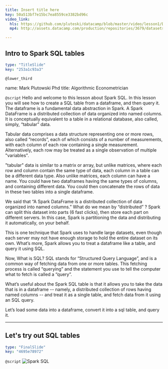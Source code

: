 ```yaml
---
title: Insert title here
key: 50a513bf7e15bc7ea8559ce3382bd96c
video_link:
  hls: https://github.com/pluteski/datacamp/blob/master/video/lesson1/DC_Lesson1_.m3u8
  mp4: http://assets.datacamp.com/production/repositories/3679/datasets/854071105b49f39437c2c4bd90699b8019fd448c/DC_Lesson1_.mp4

---
```

## Intro to Spark SQL tables

```yaml
type: "TitleSlide"
key: "253a1c93a3"
```

`@lower_third`

name: Mark Plutowski Phd
title: Algorithmic Econometrician


`@script`
Hello and welcome to this lesson about Spark SQL. In this lesson you will see how to create a SQL table from a dataframe, and then query it.  The dataframe is a fundamental data abstraction in Spark.   A Spark DataFrame is a distributed collection of data organized into named columns. It is conceptually equivalent to a table in a relational database, also called, simply, “tabular” data. 

Tabular data comprises a data structure representing one or more rows,  also called “records”, each of which consists of a number of measurements, with each column of each row containing a single measurement. Alternatively, each row may be treated as a single observation of multiple "variables". 

"tabular" data is similar to a matrix or array, but unlike matrices, where each row and column contain the same type of data, each column in a table can be a different data type. Also unlike matrices, each column can have a name. You could have two dataframes having the same types of columns, and containing different data.  You could then concatenate the rows of data in these two tables into a single dataframe.

We said that “A Spark DataFrame is a distributed collection of data organized into named columns.”  What do we mean by “distributed” ?  Spark can split this dataset into parts (6 fast clicks), then store each part on different servers. In this case, Spark is partitioning the data and distributing it automatically, on your behalf. 

This is one technique that Spark uses to handle large datasets, even though each server may not have enough storage to hold the entire dataset on its own.  What’s more, Spark allows you to treat a dataframe like a table, and query it using SQL. 

Now, What is SQL?  SQL stands for “Structured Query Language”, and is a common way of fetching data from one or more tables. This fetching process is called “querying” and the statement you use to tell the computer what to fetch is called a “query”. 

What’s useful about the Spark SQL table is that it allows you to take the data that is in a dataframe -- namely, a distributed collection of rows having named columns -- and treat it as a single table, and fetch data from it using an SQL query. 

Let’s load some data into a dataframe, convert it into a sql table, and query it.


---
## Let's try out SQL tables

```yaml
type: "FinalSlide"
key: "4695e78972"
```

`@script`
![Spark SQL](http://assets.datacamp.com/production/repositories/3679/datasets/7489a99991fd39a836425d0d060aad4e3d215f48/Spark%20SQL.png)

